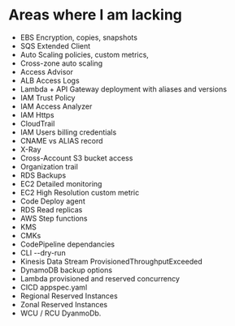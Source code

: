 # Areas where I am lacking

- EBS Encryption, copies, snapshots
- SQS Extended Client
- Auto Scaling policies, custom metrics,
- Cross-zone auto scaling
- Access Advisor
- ALB Access Logs
- Lambda + API Gateway deployment with aliases and versions
- IAM Trust Policy
- IAM Access Analyzer
- IAM Https
- CloudTrail
- IAM Users billing credentials
- CNAME vs ALIAS record
- X-Ray
- Cross-Account S3 bucket access
- Organization trail
- RDS Backups
- EC2 Detailed monitoring
- EC2 High Resolution custom metric
- Code Deploy agent
- RDS Read replicas
- AWS Step functions
- KMS
- CMKs
- CodePipeline dependancies
- CLI --dry-run
- Kinesis Data Stream ProvisionedThroughputExceeded
- DynamoDB backup options
- Lambda provisioned and reserved concurrency
- CICD appspec.yaml
- Regional Reserved Instances
- Zonal Reserved Instances
- WCU / RCU DyanmoDb.
